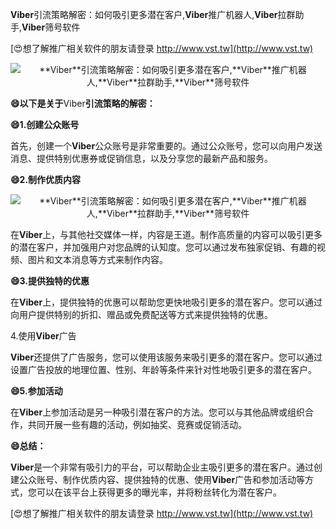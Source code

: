 **Viber**引流策略解密：如何吸引更多潜在客户,**Viber**推广机器人,**Viber**拉群助手,**Viber**筛号软件

[😍想了解推广相关软件的朋友请登录 http://www.vst.tw](http://www.vst.tw)

 <center><img src="https://vst.tw/MP4/tuiguang/png/3.png" alt="**Viber**引流策略解密：如何吸引更多潜在客户,**Viber**推广机器人,**Viber**拉群助手,**Viber**筛号软件"></center>

**😄以下是关于**Viber**引流策略的解密：**

**😄1.创建公众账号**

首先，创建一个**Viber**公众账号是非常重要的。通过公众账号，您可以向用户发送消息、提供特别优惠券或促销信息，以及分享您的最新产品和服务。

**😄2.制作优质内容**

 <center><img src="https://vst.tw/MP4/tuiguang/png/8.png" alt="**Viber**引流策略解密：如何吸引更多潜在客户,**Viber**推广机器人,**Viber**拉群助手,**Viber**筛号软件"></center>

在**Viber**上，与其他社交媒体一样，内容是王道。制作高质量的内容可以吸引更多的潜在客户，并加强用户对您品牌的认知度。您可以通过发布独家促销、有趣的视频、图片和文本消息等方式来制作内容。

**😄3.提供独特的优惠**

在**Viber**上，提供独特的优惠可以帮助您更快地吸引更多的潜在客户。您可以通过向用户提供特别的折扣、赠品或免费配送等方式来提供独特的优惠。

4.使用**Viber**广告

**Viber**还提供了广告服务，您可以使用该服务来吸引更多的潜在客户。您可以通过设置广告投放的地理位置、性别、年龄等条件来针对性地吸引更多的潜在客户。

**😄5.参加活动**

在**Viber**上参加活动是另一种吸引潜在客户的方法。您可以与其他品牌或组织合作，共同开展一些有趣的活动，例如抽奖、竞赛或促销活动。

**😄总结：**

**Viber**是一个非常有吸引力的平台，可以帮助企业主吸引更多的潜在客户。通过创建公众账号、制作优质内容、提供独特的优惠、使用**Viber**广告和参加活动等方式，您可以在该平台上获得更多的曝光率，并将粉丝转化为潜在客户。

[😍想了解推广相关软件的朋友请登录 http://www.vst.tw](http://www.vst.tw)



